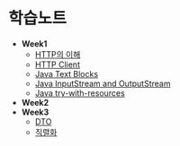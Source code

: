 # 학습노트

- **Week1**
  * [HTTP의 이해](/study/week1/HTTP.md)
  * [HTTP Client](/study/week1/HTTP%20Client.md)
  * [Java Text Blocks](/study/week1/Java%20Text%20Blocks.md)
  * [Java InputStream and OutputStream](/study/week1/Java%20InputStream%20and%20OutputStream.md)
  * [Java try-with-resources](/study/week1/try-with-resources.md)
- **Week2** 
- **Week3**
  * [DTO](/study/week3/DTO.md)
  * [직렬화](/study/week3/Serialization.md)